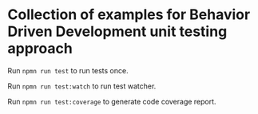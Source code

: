 # Collection of examples for Behavior Driven Development unit testing approach

Run `npmn run test` to run tests once.

Run `npmn run test:watch` to run test watcher.

Run `npmn run test:coverage` to generate code coverage report.
